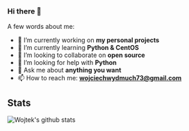 ### Hi there 👋
A few words about me:
- 🔭 I’m currently working on **my personal projects**
- 🌱 I’m currently learning **Python & CentOS**
- 👯 I’m looking to collaborate on **open source**
- 🤔 I’m looking for help with **Python**
- 💬 Ask me about **anything you want**
- 📫 How to reach me: **wojciechwydmuch73@gmail.com**

## Stats
![Wojtek's github stats](https://github-readme-stats.vercel.app/api?username=wojtekw0703&show_icons=true&theme=tokyonight)

